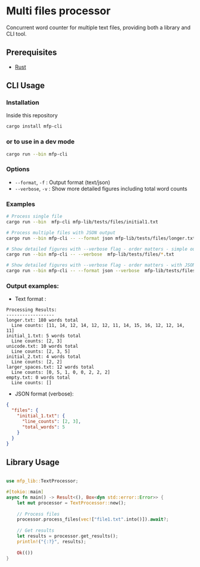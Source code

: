 # Multi files processor

Concurrent word counter for multiple text files, providing both a library and CLI tool.

## Prerequisites

- [Rust](https://www.rust-lang.org/fr/tools/install)

## CLI Usage

### Installation

Inside this repository
```bash
cargo install mfp-cli
```
### or to use in a dev mode

```bash 
cargo run --bin mfp-cli
```

### Options

- `--format`, `-f` <FORMAT>: Output format (text/json)
- `--verbose`, `-v` : Show more detailed figures including total word counts

### Examples

```bash 
# Process single file
cargo run --bin  mfp-cli mfp-lib/tests/files/initial1.txt

# Process multiple files with JSON output
cargo run --bin mfp-cli -- --format json mfp-lib/tests/files/longer.txt mfp-lib/tests/files/unicode.txt

# Show detailed figures with --verbose flag - order matters - simple output
cargo run --bin mfp-cli -- --verbose  mfp-lib/tests/files/*.txt 

# Show detailed figures with --verbose flag - order matters - with JSON output
cargo run --bin mfp-cli -- --format json --verbose  mfp-lib/tests/files/*.txt 
```

### Output examples:

- Text format :

```text
Processing Results:
------------------
longer.txt: 180 words total
  Line counts: [11, 14, 12, 14, 12, 12, 11, 14, 15, 16, 12, 12, 14, 11]
initial_1.txt: 5 words total
  Line counts: [2, 3]
unicode.txt: 10 words total
  Line counts: [2, 3, 5]
initial_2.txt: 4 words total
  Line counts: [2, 2]
larger_spaces.txt: 12 words total
  Line counts: [0, 5, 1, 0, 0, 2, 2, 2]
empty.txt: 0 words total
  Line counts: []
```

- JSON format (verbose):
```json
{
  "files": {
    "initial_1.txt": {
      "line_counts": [2, 3],
      "total_words": 5
    }
  }
}
```
## Library Usage

```rust 

use mfp_lib::TextProcessor;

#[tokio::main]
async fn main() -> Result<(), Box<dyn std::error::Error>> {
    let mut processor = TextProcessor::new();
    
    // Process files
    processor.process_files(vec!["file1.txt".into()]).await?;
    
    // Get results
    let results = processor.get_results();
    println!("{:?}", results);
    
    Ok(())
}
```
